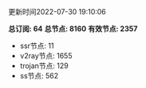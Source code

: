 更新时间2022-07-30 19:10:06

**总订阅: 64**
**总节点: 8160**
**有效节点: 2357**
- ssr节点: 11
- v2ray节点: 1655
- trojan节点: 129
- ss节点: 562
